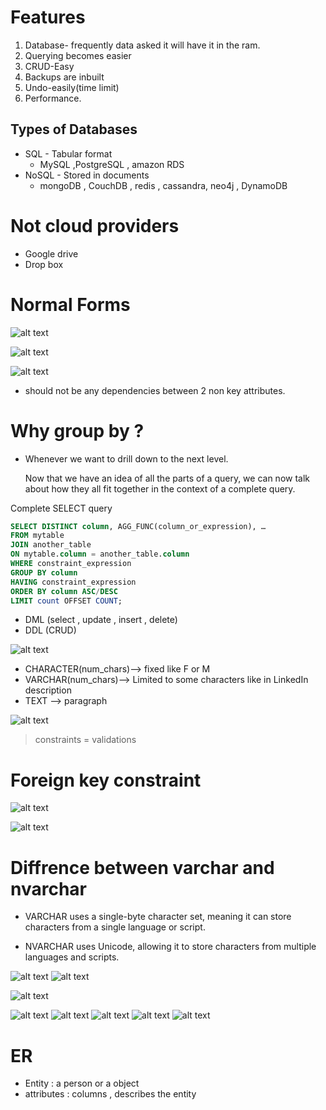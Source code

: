 # Features

1. Database- frequently data asked it will have it in the ram.
2. Querying becomes easier
3. CRUD-Easy
4. Backups are inbuilt
5. Undo-easily(time limit)
6. Performance.

## Types of Databases

- SQL - Tabular format
  - MySQL ,PostgreSQL , amazon RDS
- NoSQL - Stored in documents
  - mongoDB , CouchDB , redis , cassandra, neo4j , DynamoDB

# Not cloud providers

- Google drive
- Drop box

# Normal Forms

![alt text](image-23.png)

![alt text](image-24.png)

![alt text](image-25.png)

- should not be any dependencies between 2 non key attributes.

# Why group by ?

- Whenever we want to drill down to the next level.

  Now that we have an idea of all the parts of a query, we can now talk about how they all fit together in the context of a complete query.

Complete SELECT query

```sql
SELECT DISTINCT column, AGG_FUNC(column_or_expression), …
FROM mytable
JOIN another_table
ON mytable.column = another_table.column
WHERE constraint_expression
GROUP BY column
HAVING constraint_expression
ORDER BY column ASC/DESC
LIMIT count OFFSET COUNT;
```

- DML (select , update , insert , delete)
- DDL (CRUD)

![alt text](image-35.png)

- CHARACTER(num_chars)--> fixed like F or M
- VARCHAR(num_chars)--> Limited to some characters like in LinkedIn description
- TEXT --> paragraph

![alt text](image-36.png)

> constraints = validations

# Foreign key constraint

![alt text](image-39.png)

![alt text](image-40.png)

# Diffrence between varchar and nvarchar

- VARCHAR uses a single-byte character set, meaning it can store characters from a single language or script.

- NVARCHAR uses Unicode, allowing it to store characters from multiple languages and scripts.

![alt text](image-41.png)
![alt text](image-42.png)

![alt text](image-43.png)

![alt text](image-44.png)
![alt text](image-48.png)
![alt text](image-49.png)
![alt text](image-50.png)
![alt text](image-51.png)

# ER

- Entity : a person or a object
- attributes : columns , describes the entity
